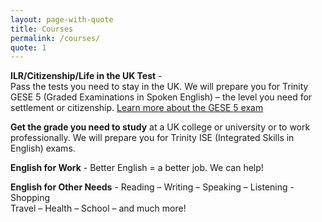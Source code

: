 ```yaml
---
layout: page-with-quote
title: Courses
permalink: /courses/
quote: 1
---
```


**ILR/Citizenship/Life in the UK Test** -	
Pass the tests you need to stay in the UK. We will prepare you for Trinity GESE 5 (Graded Examinations in Spoken English) – the level you need for settlement or citizenship. [Learn more about the GESE 5 exam](http://www.trinitycollege.com/site/?id=3365&action=preview&backTo=index)
	
 **Get the grade you need to study** at a UK college or university or to work professionally. We will prepare you for Trinity ISE (Integrated Skills in English) exams.

**English for Work**	- Better English = a better job.  We can help!

**English for Other Needs**	- Reading – Writing – Speaking – Listening -
Shopping <br>
Travel – Health – School – and much more!